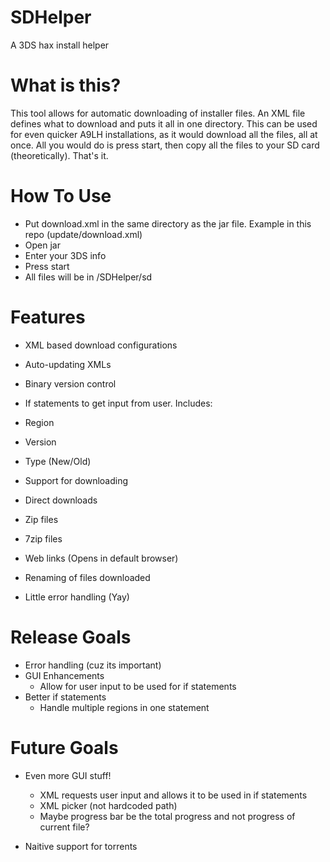 # SDHelper
A 3DS hax install helper

# What is this?
This tool allows for automatic downloading of installer files. An XML file defines what to download and puts it all in one directory. This can be used for even quicker A9LH installations, as it would download all the files, all at once. All you would do is press start, then copy all the files to your SD card (theoretically). That's it.

# How To Use
* Put download.xml in the same directory as the jar file. Example in this repo (update/download.xml)
* Open jar
* Enter your 3DS info
* Press start
* All files will be in /SDHelper/sd

# Features
 * XML based download configurations
 * Auto-updating XMLs
 * Binary version control
 * If statements to get input from user. Includes:
  * Region
  * Version
  * Type (New/Old)
  
 * Support for downloading
  * Direct downloads
  * Zip files
  * 7zip files
  * Web links (Opens in default browser)
  
* Renaming of files downloaded
* Little error handling (Yay)

# Release Goals
* Error handling (cuz its important)
* GUI Enhancements
  * Allow for user input to be used for if statements
* Better if statements
  * Handle multiple regions in one statement

# Future Goals
* Even more GUI stuff!
  * XML requests user input and allows it to be used in if statements
  * XML picker (not hardcoded path)
  * Maybe progress bar be the total progress and not progress of current file?
  
* Naitive support for torrents
